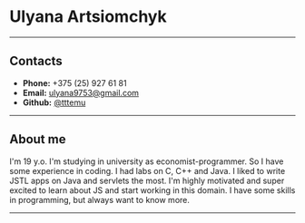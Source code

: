 # Ulyana Artsiomchyk
****
## Contacts
* **Phone:** +375 (25) 927 61 81
* **Email:** ulyana9753@gmail.com
* **Github:** [@tttemu](https://github.com/tttemu)
****
## About me
I'm 19 y.o. I'm studying in university as economist-programmer. So I have some experience in coding. I had labs on C, C++ and Java. I liked to write JSTL apps on Java and servlets the most.
I'm highly motivated and super excited to learn about JS and start working in this domain. I have some skills in programming, but always want to know more.
****
